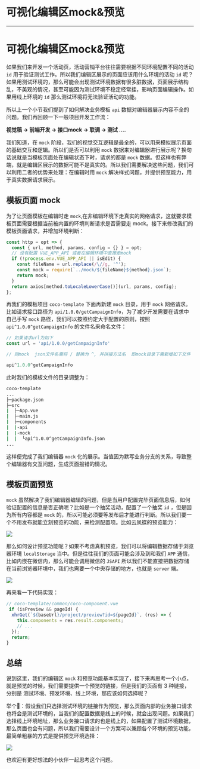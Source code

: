 
# 可视化编辑区mock&预览
---

# 可视化编辑区mock\&预览

如果我们来开发一个活动页，活动营销平台往往需要根据不同环境配置不同的活动 `id` 用于验证测试工作。所以我们编辑区展示的页面应该用什么环境的活动 `id` 呢？如果用测试环境的，那么可能会出现测试环境数据有很多脏数据，页面展示结构乱，不美观的情况，甚至可能因为测试环境不稳定经常挂，影响页面编辑操作。如果用线上环境的 `id` 那么测试环境将无法验证活动的功能。

所以上一个小节我们提到了如何解决业务模板 `api` 数据对编辑器展示内容不全的问题。我们再回顾一下一般项目开发工作流：

**视觉稿 \-> 前端开发 \-> 接口mock \-> 联调 \-> 测试 ....**

我们知道，在 `mock` 阶段，我们的视觉交互逻辑是最全的，可以用来模拟展示页面的基础交互和逻辑。所以们是否可以利用 `mock` 数据来对编辑器进行展示呢？换句话说就是当模板页面处在编辑状态下时，请求的都是 `mock` 数据。但这样也有弊端，就是编辑区展示的数据可能不是真实的。所以我们需要解决这些问题，我们可以利用二者的优势来处理：在编辑时用 `mock` 解决样式问题，并提供预览能力，用于真实数据请求展示。

## 模板页面 mock

为了让页面模板在编辑时走 `mock`,在非编辑环境下走真实的网络请求，这就要求模板页面需要根据当前被内置的环境判断请求是否需要走 mock。接下来修改我们的模板页面请求，并增加环境判断：

```js
const http = opt => {
  const { url, method, params, config = {} } = opt;
  // 没有配置 VUE_APP_API 或者在编辑环境中直接走mock
  if (!process.env.VUE_APP_API || isEdit) {
    const fileName = url.replace(/\//g, '^');
    const mock = require(`../mock/${fileName}${method}.json`);
    return mock;
  }
  return axios[method.toLocaleLowerCase()](url, params, config);
};
```

再我们的模板项目 `coco-template` 下面再新建 `mock` 目录，用于 `mock` 网络请求。比如请求接口路径为 `api/1.0.0/getCampaignInfo`，为了减少开发需要在请求中自己手写 `mock` 路径，我们可以按照约定大于配置的原则，按照 `api^1.0.0^getCampaignInfo` 的文件名来命名文件：

```js
// 如果请求url为如下
const url = 'api/1.0.0/getCampaignInfo'

// 则mock  json文件名需将 / 替换为 ^, 并拼接方法名  即mock目录下需新增如下文件

api^1.0.0^getCampaignInfo
```

此时我们的模板文件的目录调整为：

```bash
coco-template
...
├─package.json
├─src
|  ├─App.vue
|  ├─main.js
|  ├─components
|  |-api
|  |-mock
|  |  └api^1.0.0^getCampaignInfo.json
...
```

这样便完成了我们编辑器 `mock` 化的展示。当值因为默写业务分支的关系，导致整个编辑器有交互问题，生成页面报错的情况。

## 模板页面预览

`mock` 虽然解决了我们编辑器编辑的问题，但是当用户配置完毕页面信息后，如何验证配置的信息是否正确呢？比如是一个抽奖活动，配置了一个抽奖 `id` ，但是因为所有内容都是 `mock` 的，所以可能必须要等发布后才能进行判断。所以我们要一个不用发布就能立刻预览的功能，来检测配置项。比如云凤蝶的预览能力：

![](https://p3-juejin.byteimg.com/tos-cn-i-k3u1fbpfcp/5beccfe6db4949b692bb92b8ea9d96cf~tplv-k3u1fbpfcp-watermark.image)

那么如何设计预览功能呢？如果不考虑真机预览，我们可以将编辑数据存储于浏览器环境 `localStorage` 当中。但是往往我们的页面可能会涉及到和我们 `APP` 通信，比如内嵌在微信内，那么可能会调用微信的 `JSAPI` 所以我们不能直接把数据存储在当前浏览器环境中，我们也需要一个中央存储的地方，也就是 `server` 端。

![](https://p9-juejin.byteimg.com/tos-cn-i-k3u1fbpfcp/851a21e1c7fb43c4976107d7962c7a6f~tplv-k3u1fbpfcp-watermark.image)

再来看一下代码实现：

```js
// coco-template/common/coco-component.vue
 if (isPreview && pageId) {
  xhrGet(`${baseUrl}/project/preview?id=${pageId}`, (res) => {
    this.components = res.result.components;
    // ...
  });
  return;
}
```

## 总结

说到这里，我们的编辑区 `mock` 和预览功能基本实现了，接下来再思考一个小点，就是预览的时候，我们需要提供一个预览的链接，但是我们的页面有 3 种链接，分别是 测试环境、预发环境、线上环境，那应该如何选择呢？

举个🌰：假设我们只选择测试环境的链接作为预览，那么页面内部的业务接口请求也将会是测试环境的，当我们的配置数据是线上的时候，就会出现问题。如果我们选择线上环境地址，那么业务接口请求的也是线上的，如果配置了测试环境数据，那么页面也会有问题，所以我们需要设计一个方案可以兼顾各个环境的预览功能，最简单粗暴的方式是提供预览环境选择：

![](https://p9-juejin.byteimg.com/tos-cn-i-k3u1fbpfcp/dcb92449f5b74e0ab690695c8252f067~tplv-k3u1fbpfcp-watermark.image)

也欢迎有更好想法的小伙伴一起思考这个问题。
    